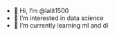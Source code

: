 - 👋 Hi, I’m @lalit1500
- 👀 I’m interested in data science
- 🌱 I’m currently learning ml and dl 


<!---
lalit1500/lalit1500 is a ✨ special ✨ repository because its `README.md` (this file) appears on your GitHub profile.
You can click the Preview link to take a look at your changes.
--->
